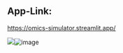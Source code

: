 ## App-Link:

https://omics-simulator.streamlit.app/

<img src="blob:chrome-untrusted://media-app/b4b458c5-6688-4969-832e-f6e0b8a95bdd"/>![image](https://github.com/user-attachments/assets/9afbdb7f-7831-4a85-837d-da58e1954006)

